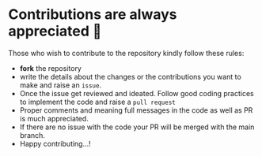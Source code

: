 # Contributions are always appreciated 🤍

Those who wish to contribute to the repository kindly follow these rules:

- **fork** the repository
- write the details about the changes or the contributions you want to make and raise an `issue`.
- Once the issue get reviewed and ideated. Follow good coding practices to implement the code and raise a `pull request`
- Proper comments and meaning full messages in the code as well as PR is much appreciated.
- If there are no issue with the code your PR will be merged with the main branch.
- Happy contributing...!
